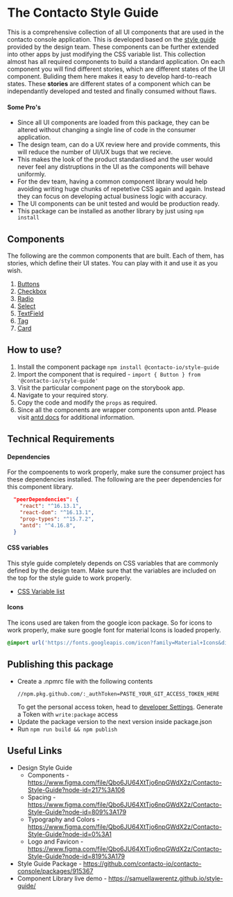 # The Contacto Style Guide

This is a comprehensive collection of all UI components that are used in the contacto console application. This is developed based on the [style guide](https://www.figma.com/file/Qbo6JU64XtTjo6npGWdX2z/Contacto-Style-Guide?node-id=217%3A106) provided by the design team. These components can be further extended into other apps by just modifying the CSS variable list. This collection almost has all
required components to build a standard application. On each component you will find different stories, which are different states of the UI component.
Buliding them here makes it easy to develop hard-to-reach states. These **stories** are different states of a component which can be independantly developed and tested and finally consumed without flaws.

#### Some Pro's

- Since all UI components are loaded from this package, they can be altered without changing a single line of code in the consumer application.
- The design team, can do a UX review here and provide comments, this will reduce the number of UI/UX bugs that we recieve.
- This makes the look of the product standardised and the user would never feel any distruptions in the UI as the components will behave uniformly.
- For the dev team, having a common component library would help avoiding writing huge chunks of repetetive CSS again and again. Instead they can focus on developing actual business logic with accuracy.
- The UI components can be unit tested and would be production ready.
- This package can be installed as another library by just using `npm install`

## Components

The following are the common components that are built. Each of them, has stories, which define their UI states. You can play with it and use it as you wish.

1. [Buttons](https://samuellawerentz.github.io/style-guide/?path=/docs/components-button--primary)
2. [Checkbox](https://samuellawerentz.github.io/style-guide/?path=/docs/components-checkbox--default)
3. [Radio](https://samuellawerentz.github.io/style-guide/?path=/docs/components-radio--default)
4. [Select](https://samuellawerentz.github.io/style-guide/?path=/docs/components-select--default)
5. [TextField](https://samuellawerentz.github.io/style-guide/?path=/docs/components-textfield--default)
6. [Tag](https://samuellawerentz.github.io/style-guide/?path=/docs/components-tag--default)
7. [Card](https://samuellawerentz.github.io/style-guide/?path=/story/layout-card--card-with-title)

## How to use?

1. Install the component package `npm install @contacto-io/style-guide`
2. Import the component that is required - ```import { Button } from '@contacto-io/style-guide'```
3. Visit the particular component page on the storybook app.
4. Navigate to your required story.
5. Copy the code and modify the `props` as required.
6. Since all the components are wrapper components upon antd. Please visit [antd docs](https://ant.design/components/overview/) for additional information.

## Technical Requirements

#### Dependencies

For the compoenents to work properly, make sure the consumer project has these dependencies installed. The following are the peer dependencies for this component library.

```json
  "peerDependencies": {
    "react": "^16.13.1",
    "react-dom": "^16.13.1",
    "prop-types": "^15.7.2",
    "antd": "^4.16.8",
  }
```

#### CSS variables

This style guide completely depends on CSS variables that are commonly defined by the design team. Make sure that the variables are included on the top for the style guide to work properly.
- [CSS Variable list](https://samuellawerentz.github.io/style-guide/?path=/story/colors-css-variable-list--page)

#### Icons

The icons used are taken from the google icon package. So for icons to work properly, make sure google font for material Icons is loaded properly.

```css
@import url('https://fonts.googleapis.com/icon?family=Material+Icons&display=block');
```

## Publishing this package
- Create a .npmrc file with the following contents
  ```
  //npm.pkg.github.com/:_authToken=PASTE_YOUR_GIT_ACCESS_TOKEN_HERE
  ```
  To get the personal access token, head to [developer Settings](https://github.com/settings/tokens). Generate a Token with `write:package` access
- Update the package version to the next version inside package.json
- Run `npm run build && npm publish`

## Useful Links

- Design Style Guide
  - Components - https://www.figma.com/file/Qbo6JU64XtTjo6npGWdX2z/Contacto-Style-Guide?node-id=217%3A106
  - Spacing - https://www.figma.com/file/Qbo6JU64XtTjo6npGWdX2z/Contacto-Style-Guide?node-id=809%3A179
  - Typography and Colors - https://www.figma.com/file/Qbo6JU64XtTjo6npGWdX2z/Contacto-Style-Guide?node-id=0%3A1
  - Logo and Favicon - https://www.figma.com/file/Qbo6JU64XtTjo6npGWdX2z/Contacto-Style-Guide?node-id=819%3A179
- Style Guide Package - https://github.com/contacto-io/contacto-console/packages/915367
- Component Library live demo - https://samuellawerentz.github.io/style-guide/

